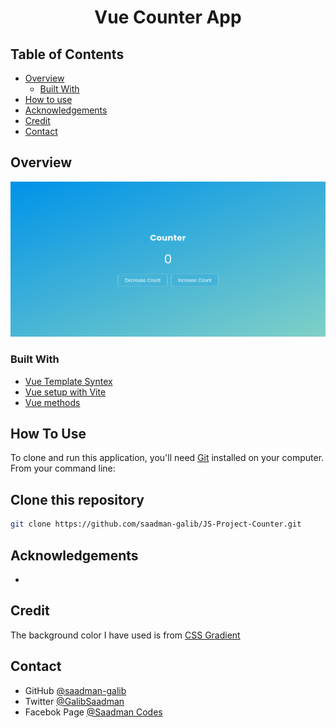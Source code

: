 <h1 align="center">Vue Counter App</h1>

## Table of Contents

- [Overview](#overview)
  - [Built With](#built-with)
- [How to use](#how-to-use)
- [Acknowledgements](#acknowledgements)
- [Credit](#credit)
- [Contact](#contact)

## Overview

![screenshot](./src/assets/README.png)



### Built With

- [Vue Template Syntex](#built-with)
- [Vue setup with Vite](#built-with)
- [Vue methods](#built-with)

## How To Use

To clone and run this application, you'll need [Git](https://git-scm.com) installed on your computer. From your command line:
## Clone this repository
```bash
git clone https://github.com/saadman-galib/JS-Project-Counter.git
```


## Acknowledgements

- [](#acknowledgements)

## Credit
The background color I have used is from [CSS Gradient](https://cssgradient.io/)

## Contact

- GitHub [@saadman-galib](https://www.github.com/saadman-galib)
- Twitter [@GalibSaadman](https://www.twitter.com/GalibSaadman)
- Facebok Page [@Saadman Codes](https://www.facebook.com/saadman.codes/)